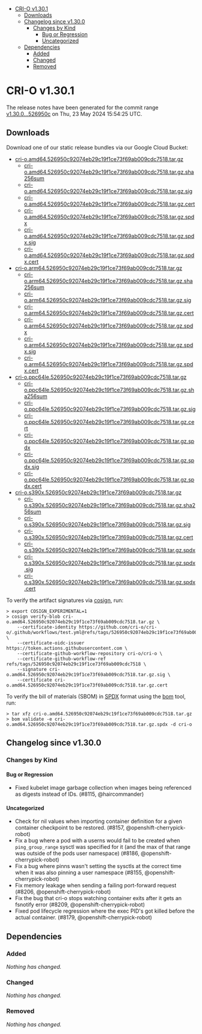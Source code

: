 - [CRI-O v1.30.1](#cri-o-v1301)
  - [Downloads](#downloads)
  - [Changelog since v1.30.0](#changelog-since-v1300)
    - [Changes by Kind](#changes-by-kind)
      - [Bug or Regression](#bug-or-regression)
      - [Uncategorized](#uncategorized)
  - [Dependencies](#dependencies)
    - [Added](#added)
    - [Changed](#changed)
    - [Removed](#removed)

# CRI-O v1.30.1

The release notes have been generated for the commit range
[v1.30.0...526950c](https://github.com/cri-o/cri-o/compare/v1.30.0...v1.30.1) on Thu, 23 May 2024 15:54:25 UTC.

## Downloads

Download one of our static release bundles via our Google Cloud Bucket:

- [cri-o.amd64.526950c92074eb29c19f1ce73f69ab009cdc7518.tar.gz](https://storage.googleapis.com/cri-o/artifacts/cri-o.amd64.526950c92074eb29c19f1ce73f69ab009cdc7518.tar.gz)
  - [cri-o.amd64.526950c92074eb29c19f1ce73f69ab009cdc7518.tar.gz.sha256sum](https://storage.googleapis.com/cri-o/artifacts/cri-o.amd64.526950c92074eb29c19f1ce73f69ab009cdc7518.tar.gz.sha256sum)
  - [cri-o.amd64.526950c92074eb29c19f1ce73f69ab009cdc7518.tar.gz.sig](https://storage.googleapis.com/cri-o/artifacts/cri-o.amd64.526950c92074eb29c19f1ce73f69ab009cdc7518.tar.gz.sig)
  - [cri-o.amd64.526950c92074eb29c19f1ce73f69ab009cdc7518.tar.gz.cert](https://storage.googleapis.com/cri-o/artifacts/cri-o.amd64.526950c92074eb29c19f1ce73f69ab009cdc7518.tar.gz.cert)
  - [cri-o.amd64.526950c92074eb29c19f1ce73f69ab009cdc7518.tar.gz.spdx](https://storage.googleapis.com/cri-o/artifacts/cri-o.amd64.526950c92074eb29c19f1ce73f69ab009cdc7518.tar.gz.spdx)
  - [cri-o.amd64.526950c92074eb29c19f1ce73f69ab009cdc7518.tar.gz.spdx.sig](https://storage.googleapis.com/cri-o/artifacts/cri-o.amd64.526950c92074eb29c19f1ce73f69ab009cdc7518.tar.gz.spdx.sig)
  - [cri-o.amd64.526950c92074eb29c19f1ce73f69ab009cdc7518.tar.gz.spdx.cert](https://storage.googleapis.com/cri-o/artifacts/cri-o.amd64.526950c92074eb29c19f1ce73f69ab009cdc7518.tar.gz.spdx.cert)
- [cri-o.arm64.526950c92074eb29c19f1ce73f69ab009cdc7518.tar.gz](https://storage.googleapis.com/cri-o/artifacts/cri-o.arm64.526950c92074eb29c19f1ce73f69ab009cdc7518.tar.gz)
  - [cri-o.arm64.526950c92074eb29c19f1ce73f69ab009cdc7518.tar.gz.sha256sum](https://storage.googleapis.com/cri-o/artifacts/cri-o.arm64.526950c92074eb29c19f1ce73f69ab009cdc7518.tar.gz.sha256sum)
  - [cri-o.arm64.526950c92074eb29c19f1ce73f69ab009cdc7518.tar.gz.sig](https://storage.googleapis.com/cri-o/artifacts/cri-o.arm64.526950c92074eb29c19f1ce73f69ab009cdc7518.tar.gz.sig)
  - [cri-o.arm64.526950c92074eb29c19f1ce73f69ab009cdc7518.tar.gz.cert](https://storage.googleapis.com/cri-o/artifacts/cri-o.arm64.526950c92074eb29c19f1ce73f69ab009cdc7518.tar.gz.cert)
  - [cri-o.arm64.526950c92074eb29c19f1ce73f69ab009cdc7518.tar.gz.spdx](https://storage.googleapis.com/cri-o/artifacts/cri-o.arm64.526950c92074eb29c19f1ce73f69ab009cdc7518.tar.gz.spdx)
  - [cri-o.arm64.526950c92074eb29c19f1ce73f69ab009cdc7518.tar.gz.spdx.sig](https://storage.googleapis.com/cri-o/artifacts/cri-o.arm64.526950c92074eb29c19f1ce73f69ab009cdc7518.tar.gz.spdx.sig)
  - [cri-o.arm64.526950c92074eb29c19f1ce73f69ab009cdc7518.tar.gz.spdx.cert](https://storage.googleapis.com/cri-o/artifacts/cri-o.arm64.526950c92074eb29c19f1ce73f69ab009cdc7518.tar.gz.spdx.cert)
- [cri-o.ppc64le.526950c92074eb29c19f1ce73f69ab009cdc7518.tar.gz](https://storage.googleapis.com/cri-o/artifacts/cri-o.ppc64le.526950c92074eb29c19f1ce73f69ab009cdc7518.tar.gz)
  - [cri-o.ppc64le.526950c92074eb29c19f1ce73f69ab009cdc7518.tar.gz.sha256sum](https://storage.googleapis.com/cri-o/artifacts/cri-o.ppc64le.526950c92074eb29c19f1ce73f69ab009cdc7518.tar.gz.sha256sum)
  - [cri-o.ppc64le.526950c92074eb29c19f1ce73f69ab009cdc7518.tar.gz.sig](https://storage.googleapis.com/cri-o/artifacts/cri-o.ppc64le.526950c92074eb29c19f1ce73f69ab009cdc7518.tar.gz.sig)
  - [cri-o.ppc64le.526950c92074eb29c19f1ce73f69ab009cdc7518.tar.gz.cert](https://storage.googleapis.com/cri-o/artifacts/cri-o.ppc64le.526950c92074eb29c19f1ce73f69ab009cdc7518.tar.gz.cert)
  - [cri-o.ppc64le.526950c92074eb29c19f1ce73f69ab009cdc7518.tar.gz.spdx](https://storage.googleapis.com/cri-o/artifacts/cri-o.ppc64le.526950c92074eb29c19f1ce73f69ab009cdc7518.tar.gz.spdx)
  - [cri-o.ppc64le.526950c92074eb29c19f1ce73f69ab009cdc7518.tar.gz.spdx.sig](https://storage.googleapis.com/cri-o/artifacts/cri-o.ppc64le.526950c92074eb29c19f1ce73f69ab009cdc7518.tar.gz.spdx.sig)
  - [cri-o.ppc64le.526950c92074eb29c19f1ce73f69ab009cdc7518.tar.gz.spdx.cert](https://storage.googleapis.com/cri-o/artifacts/cri-o.ppc64le.526950c92074eb29c19f1ce73f69ab009cdc7518.tar.gz.spdx.cert)
- [cri-o.s390x.526950c92074eb29c19f1ce73f69ab009cdc7518.tar.gz](https://storage.googleapis.com/cri-o/artifacts/cri-o.s390x.526950c92074eb29c19f1ce73f69ab009cdc7518.tar.gz)
  - [cri-o.s390x.526950c92074eb29c19f1ce73f69ab009cdc7518.tar.gz.sha256sum](https://storage.googleapis.com/cri-o/artifacts/cri-o.s390x.526950c92074eb29c19f1ce73f69ab009cdc7518.tar.gz.sha256sum)
  - [cri-o.s390x.526950c92074eb29c19f1ce73f69ab009cdc7518.tar.gz.sig](https://storage.googleapis.com/cri-o/artifacts/cri-o.s390x.526950c92074eb29c19f1ce73f69ab009cdc7518.tar.gz.sig)
  - [cri-o.s390x.526950c92074eb29c19f1ce73f69ab009cdc7518.tar.gz.cert](https://storage.googleapis.com/cri-o/artifacts/cri-o.s390x.526950c92074eb29c19f1ce73f69ab009cdc7518.tar.gz.cert)
  - [cri-o.s390x.526950c92074eb29c19f1ce73f69ab009cdc7518.tar.gz.spdx](https://storage.googleapis.com/cri-o/artifacts/cri-o.s390x.526950c92074eb29c19f1ce73f69ab009cdc7518.tar.gz.spdx)
  - [cri-o.s390x.526950c92074eb29c19f1ce73f69ab009cdc7518.tar.gz.spdx.sig](https://storage.googleapis.com/cri-o/artifacts/cri-o.s390x.526950c92074eb29c19f1ce73f69ab009cdc7518.tar.gz.spdx.sig)
  - [cri-o.s390x.526950c92074eb29c19f1ce73f69ab009cdc7518.tar.gz.spdx.cert](https://storage.googleapis.com/cri-o/artifacts/cri-o.s390x.526950c92074eb29c19f1ce73f69ab009cdc7518.tar.gz.spdx.cert)

To verify the artifact signatures via [cosign](https://github.com/sigstore/cosign), run:

```console
> export COSIGN_EXPERIMENTAL=1
> cosign verify-blob cri-o.amd64.526950c92074eb29c19f1ce73f69ab009cdc7518.tar.gz \
    --certificate-identity https://github.com/cri-o/cri-o/.github/workflows/test.yml@refs/tags/526950c92074eb29c19f1ce73f69ab009cdc7518 \
    --certificate-oidc-issuer https://token.actions.githubusercontent.com \
    --certificate-github-workflow-repository cri-o/cri-o \
    --certificate-github-workflow-ref refs/tags/526950c92074eb29c19f1ce73f69ab009cdc7518 \
    --signature cri-o.amd64.526950c92074eb29c19f1ce73f69ab009cdc7518.tar.gz.sig \
    --certificate cri-o.amd64.526950c92074eb29c19f1ce73f69ab009cdc7518.tar.gz.cert
```

To verify the bill of materials (SBOM) in [SPDX](https://spdx.org) format using the [bom](https://sigs.k8s.io/bom) tool, run:

```console
> tar xfz cri-o.amd64.526950c92074eb29c19f1ce73f69ab009cdc7518.tar.gz
> bom validate -e cri-o.amd64.526950c92074eb29c19f1ce73f69ab009cdc7518.tar.gz.spdx -d cri-o
```

## Changelog since v1.30.0

### Changes by Kind

#### Bug or Regression
 - Fixed kubelet image garbage collection when images being referenced as digests instead of IDs. (#8115, @haircommander)

#### Uncategorized
 - Check for nil values when importing container definition for a given container checkpoint to be restored. (#8157, @openshift-cherrypick-robot)
 - Fix a bug where a pod with a userns would fail to be created when `ping_group_range` sysctl was specified for it (and the max of that range was outside of the pods user namespace) (#8186, @openshift-cherrypick-robot)
 - Fix a bug where pinns wasn't setting the sysctls at the correct time when it was also pinning a user namespace (#8155, @openshift-cherrypick-robot)
 - Fix memory leakage when sending a failing port-forward request (#8206, @openshift-cherrypick-robot)
 - Fix the bug that cri-o stops watching container exits after it gets an fsnotify error (#8209, @openshift-cherrypick-robot)
 - Fixed pod lifecycle regression where the exec PID's got killed before the actual container. (#8179, @openshift-cherrypick-robot)

## Dependencies

### Added
_Nothing has changed._

### Changed
_Nothing has changed._

### Removed
_Nothing has changed._
